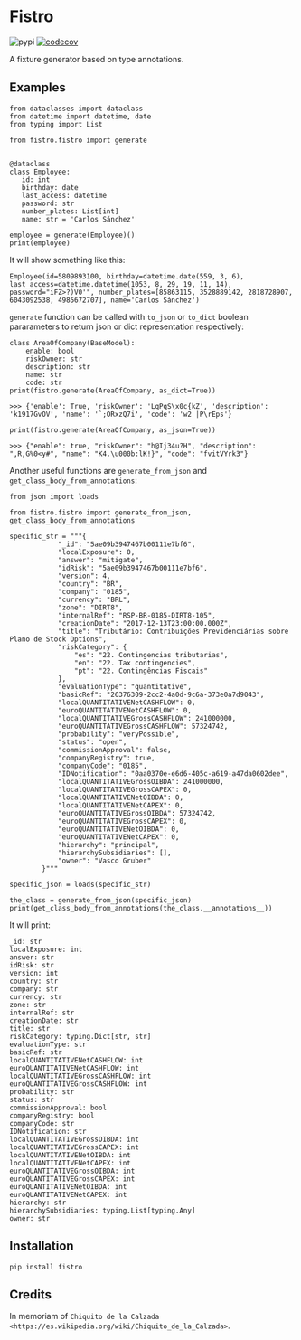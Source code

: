 Fistro
======

![pypi](https://img.shields.io/pypi/v/fistro)
[![codecov](https://codecov.io/gh/headsrooms/fistro/branch/master/graph/badge.svg?token=7lhLh5bRD5)](https://codecov.io/gh/headsrooms/fistro)
    

A fixture generator based on type annotations.

Examples
--------

    from dataclasses import dataclass
    from datetime import datetime, date
    from typing import List

    from fistro.fistro import generate


    @dataclass
    class Employee:
       id: int
       birthday: date
       last_access: datetime
       password: str
       number_plates: List[int]
       name: str = 'Carlos Sánchez'

    employee = generate(Employee)()
    print(employee)

It will show something like this:

    Employee(id=5809893100, birthday=datetime.date(559, 3, 6), last_access=datetime.datetime(1053, 8, 29, 19, 11, 14), password="iFZ>?)V0'", number_plates=[85863115, 3528889142, 2818728907, 6043092538, 4985672707], name='Carlos Sánchez')


`generate` function can be called with `to_json` or `to_dict`
boolean pararameters to return json or dict
representation respectively:

    class AreaOfCompany(BaseModel):                     
        enable: bool                                    
        riskOwner: str                                  
        description: str                                
        name: str                                       
        code: str                                       
    print(fistro.generate(AreaOfCompany, as_dict=True)) 

    >>> {'enable': True, 'riskOwner': 'LqPqS\x0c{kZ', 'description': 'k1917GvOV', 'name': '`;ORxzQ7i', 'code': 'w2 |P\rEps'}

    print(fistro.generate(AreaOfCompany, as_json=True))

    >>> {"enable": true, "riskOwner": "h@Ij34u?H", "description": ",R,G%0<y#", "name": "K4.\u000b:lK!}", "code": "fvitVYrk3"}

Another useful functions are `generate_from_json` and `get_class_body_from_annotations`:


    from json import loads

    from fistro.fistro import generate_from_json, get_class_body_from_annotations

    specific_str = """{
                "_id": "5ae09b3947467b00111e7bf6",
                "localExposure": 0,
                "answer": "mitigate",
                "idRisk": "5ae09b3947467b00111e7bf6",
                "version": 4,
                "country": "BR",
                "company": "0185",
                "currency": "BRL",
                "zone": "DIRT8",
                "internalRef": "RSP-BR-0185-DIRT8-105",
                "creationDate": "2017-12-13T23:00:00.000Z",
                "title": "Tributário: Contribuições Previdenciárias sobre Plano de Stock Options",
                "riskCategory": {
                    "es": "22. Contingencias tributarias",
                    "en": "22. Tax contingencies",
                    "pt": "22. Contingências Fiscais"
                },
                "evaluationType": "quantitative",
                "basicRef": "26376309-2cc2-4a0d-9c6a-373e0a7d9043",
                "localQUANTITATIVENetCASHFLOW": 0,
                "euroQUANTITATIVENetCASHFLOW": 0,
                "localQUANTITATIVEGrossCASHFLOW": 241000000,
                "euroQUANTITATIVEGrossCASHFLOW": 57324742,
                "probability": "veryPossible",
                "status": "open",
                "commissionApproval": false,
                "companyRegistry": true,
                "companyCode": "0185",
                "IDNotification": "0aa0370e-e6d6-405c-a619-a47da0602dee",
                "localQUANTITATIVEGrossOIBDA": 241000000,
                "localQUANTITATIVEGrossCAPEX": 0,
                "localQUANTITATIVENetOIBDA": 0,
                "localQUANTITATIVENetCAPEX": 0,
                "euroQUANTITATIVEGrossOIBDA": 57324742,
                "euroQUANTITATIVEGrossCAPEX": 0,
                "euroQUANTITATIVENetOIBDA": 0,
                "euroQUANTITATIVENetCAPEX": 0,
                "hierarchy": "principal",
                "hierarchySubsidiaries": [],
                "owner": "Vasco Gruber"
            }"""

    specific_json = loads(specific_str)

    the_class = generate_from_json(specific_json)
    print(get_class_body_from_annotations(the_class.__annotations__))


It will print:

    _id: str
    localExposure: int
    answer: str
    idRisk: str
    version: int
    country: str
    company: str
    currency: str
    zone: str
    internalRef: str
    creationDate: str
    title: str
    riskCategory: typing.Dict[str, str]
    evaluationType: str
    basicRef: str
    localQUANTITATIVENetCASHFLOW: int
    euroQUANTITATIVENetCASHFLOW: int
    localQUANTITATIVEGrossCASHFLOW: int
    euroQUANTITATIVEGrossCASHFLOW: int
    probability: str
    status: str
    commissionApproval: bool
    companyRegistry: bool
    companyCode: str
    IDNotification: str
    localQUANTITATIVEGrossOIBDA: int
    localQUANTITATIVEGrossCAPEX: int
    localQUANTITATIVENetOIBDA: int
    localQUANTITATIVENetCAPEX: int
    euroQUANTITATIVEGrossOIBDA: int
    euroQUANTITATIVEGrossCAPEX: int
    euroQUANTITATIVENetOIBDA: int
    euroQUANTITATIVENetCAPEX: int
    hierarchy: str
    hierarchySubsidiaries: typing.List[typing.Any]
    owner: str


Installation
------------

    pip install fistro


Credits
--------
In memoriam of `Chiquito de la Calzada <https://es.wikipedia.org/wiki/Chiquito_de_la_Calzada>`.
